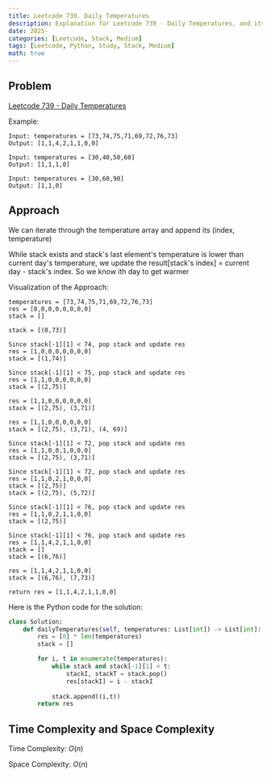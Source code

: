 ```yaml
---
title: Leetcode 739. Daily Temperatures 
description: Explanation for Leetcode 739 - Daily Temperatures, and its solution in Python.
date: 2025-
categories: [Leetcode, Stack, Medium]
tags: [Leetcode, Python, Study, Stack, Medium]
math: true
---
```


## Problem
[Leetcode 739 - Daily Temperatures](https://leetcode.com/problems/daily-temperatures/description/)

Example:
```
Input: temperatures = [73,74,75,71,69,72,76,73]
Output: [1,1,4,2,1,1,0,0]

Input: temperatures = [30,40,50,60]
Output: [1,1,1,0]

Input: temperatures = [30,60,90]
Output: [1,1,0]
```

## Approach

We can iterate through the temperature array and append its (index, temperature)

While stack exists and stack's last element's temperature is lower than current day's temperature, we update the result[stack's index] = current day - stack's index. So we know ith day to get warmer

Visualization of the Approach:
```
temperatures = [73,74,75,71,69,72,76,73]
res = [0,0,0,0,0,0,0,0]
stack = []

stack = [(0,73)]

Since stack[-1][1] < 74, pop stack and update res
res = [1,0,0,0,0,0,0,0]
stack = [(1,74)]

Since stack[-1][1] < 75, pop stack and update res
res = [1,1,0,0,0,0,0,0]
stack = [(2,75)]

res = [1,1,0,0,0,0,0,0]
stack = [(2,75), (3,71)]

res = [1,1,0,0,0,0,0,0]
stack = [(2,75), (3,71), (4, 69)]

Since stack[-1][1] < 72, pop stack and update res
res = [1,1,0,0,1,0,0,0]
stack = [(2,75), (3,71)]

Since stack[-1][1] < 72, pop stack and update res
res = [1,1,0,2,1,0,0,0]
stack = [(2,75)]
stack = [(2,75), (5,72)]

Since stack[-1][1] < 76, pop stack and update res
res = [1,1,0,2,1,1,0,0]
stack = [(2,75)]

Since stack[-1][1] < 76, pop stack and update res
res = [1,1,4,2,1,1,0,0]
stack = []
stack = [(6,76)]

res = [1,1,4,2,1,1,0,0]
stack = [(6,76), (7,73)]

return res = [1,1,4,2,1,1,0,0]
```

Here is the Python code for the solution:
```python
class Solution:
    def dailyTemperatures(self, temperatures: List[int]) -> List[int]:
        res = [0] * len(temperatures)
        stack = [] 

        for i, t in enumerate(temperatures):
            while stack and stack[-1][1] < t:
                stackI, stackT = stack.pop()
                res[stackI] = i - stackI
            
            stack.append((i,t))
        return res    
```
## Time Complexity and Space Complexity

Time Complexity: $O(n)$

Space Complexity: $O(n)$